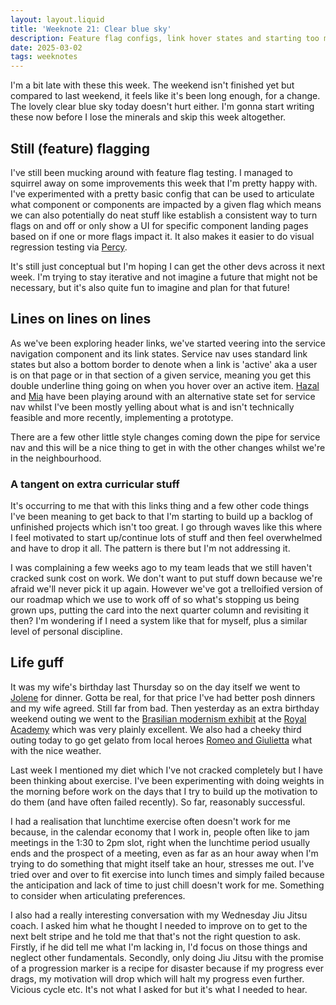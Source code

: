 ```yaml
---
layout: layout.liquid
title: 'Weeknote 21: Clear blue sky'
description: Feature flag configs, link hover states and starting too many things
date: 2025-03-02
tags: weeknotes
---
```


I'm a bit late with these this week. The weekend isn't finished yet but compared to last weekend, it feels like it's been long enough, for a change. The lovely clear blue sky today doesn't hurt either. I'm gonna start writing these now before I lose the minerals and skip this week altogether.

## Still (feature) flagging

I've still been mucking around with feature flag testing. I managed to squirrel away on some improvements this week that I'm pretty happy with. I've experimented with a pretty basic config that can be used to articulate what component or components are impacted by a given flag which means we can also potentially do neat stuff like establish a consistent way to turn flags on and off or only show a UI for specific component landing pages based on if one or more flags impact it. It also makes it easier to do visual regression testing via [Percy](https://percy.io/).

It's still just conceptual but I'm hoping I can get the other devs across it next week. I'm trying to stay iterative and not imagine a future that might not be necessary, but it's also quite fun to imagine and plan for that future!

## Lines on lines on lines

As we've been exploring header links, we've started veering into the service navigation component and its link states. Service nav uses standard link states but also a bottom border to denote when a link is 'active' aka a user is on that page or in that section of a given service, meaning you get this double underline thing going on when you hover over an active item. [Hazal](https://designnotes.blog.gov.uk/author/hazal-arpalikli-senior-interaction-designer-gds/) and [Mia](https://designnotes.blog.gov.uk/author/mia-allers-senior-designer-gds/) have been playing around with an alternative state set for service nav whilst I've been mostly yelling about what is and isn't technically feasible and more recently, implementing a prototype.

There are a few other little style changes coming down the pipe for service nav and this will be a nice thing to get in with the other changes whilst we're in the neighbourhood.

### A tangent on extra curricular stuff

It's occurring to me that with this links thing and a few other code things I've been meaning to get back to that I'm starting to build up a backlog of unfinished projects which isn't too great. I go through waves like this where I feel motivated to start up/continue lots of stuff and then feel overwhelmed and have to drop it all. The pattern is there but I'm not addressing it.

I was complaining a few weeks ago to my team leads that we still haven't cracked sunk cost on work. We don't want to put stuff down because we're afraid we'll never pick it up again. However we've got a trelloified version of our roadmap which we use to work off of so what's stopping us being grown ups, putting the card into the next quarter column and revisiting it then? I'm wondering if I need a system like that for myself, plus a similar level of personal discipline.

## Life guff

It was my wife's birthday last Thursday so on the day itself we went to [Jolene](https://www.jolenen16.com/) for dinner. Gotta be real, for that price I've had better posh dinners and my wife agreed. Still far from bad. Then yesterday as an extra birthday weekend outing we went to the [Brasilian modernism exhibit](https://www.royalacademy.org.uk/exhibition/brasil-brasil) at the [Royal Academy](https://www.royalacademy.org.uk/) which was very plainly excellent. We also had a cheeky third outing today to go get gelato from local heroes [Romeo and Giulietta](https://gelateriarg.co.uk/) what with the nice weather.

Last week I mentioned my diet which I've not cracked completely but I have been thinking about exercise. I've been experimenting with doing weights in the morning before work on the days that I try to build up the motivation to do them (and have often failed recently). So far, reasonably successful.

I had a realisation that lunchtime exercise often doesn't work for me because, in the calendar economy that I work in, people often like to jam meetings in the 1:30 to 2pm slot, right when the lunchtime period usually ends and the prospect of a meeting, even as far as an hour away when I'm trying to do something that might itself take an hour, stresses me out. I've tried over and over to fit exercise into lunch times and simply failed because the anticipation and lack of time to just chill doesn't work for me. Something to consider when articulating preferences.

I also had a really interesting conversation with my Wednesday Jiu Jitsu coach. I asked him what he thought I needed to improve on to get to the next belt stripe and he told me that that's not the right question to ask. Firstly, if he did tell me what I'm lacking in, I'd focus on those things and neglect other fundamentals. Secondly, only doing Jiu Jitsu with the promise of a progression marker is a recipe for disaster because if my progress ever drags, my motivation will drop which will halt my progress even further. Vicious cycle etc. It's not what I asked for but it's what I needed to hear.

